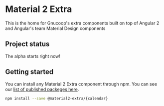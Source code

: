 # Material 2 Extra

This is the home for Gnucoop's extra components built on top of
Angular 2 and Angular's team Material Design components

## Project status

The alpha starts right now!

## Getting started

You can install any Material 2 Extra component through npm.
You can see our [list of published packeges here](https://www.npmjs.com/~material2-extra).

```bash
npm install --save @material2-extra/{calendar}
```
